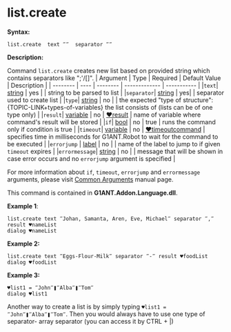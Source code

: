 # list.create

**Syntax:**

```G1ANT
list.create  text ‴‴  separator ‴‴
```

**Description:**

Command `list.create` creates new list based on provided string which contains separators like \";'/[]\".
| Argument | Type | Required | Default Value | Description |
| -------- | ---- | -------- | ------------- | ----------- |
|`text`| [string](https://github.com/G1ANT-Robot/G1ANT.Manual/blob/master/G1ANT-Language/Structures/string.md)  | yes |  | string to be parsed to list |
|`separator`| [string](https://github.com/G1ANT-Robot/G1ANT.Manual/blob/master/G1ANT-Language/Structures/string.md)  | yes|  | separator used to create list |
|`type`| [string](https://github.com/G1ANT-Robot/G1ANT.Manual/blob/master/G1ANT-Language/Structures/string.md)  | no |  | the expected "type of structure":{TOPIC-LINK+types-of-variables} the list consists of  (lists can be of one type only) |
|`result`| [variable](https://github.com/G1ANT-Robot/G1ANT.Manual/blob/master/G1ANT-Language/Special-Characters/variable.md)  | no | [♥result](https://github.com/G1ANT-Robot/G1ANT.Manual/blob/master/G1ANT-Language/Common-Arguments.md)  | name of variable where command's result will be stored |
|`if`| [bool](https://github.com/G1ANT-Robot/G1ANT.Manual/blob/master/G1ANT-Language/Structures/bool.md) | no | true | runs the command only if condition is true |
|`timeout`| [variable](https://github.com/G1ANT-Robot/G1ANT.Manual/blob/master/G1ANT-Language/Special-Characters/variable.md) | no | [♥timeoutcommand](https://github.com/G1ANT-Robot/G1ANT.Manual/blob/master/G1ANT-Language/Variables/Special-Variables.md)  | specifies time in milliseconds for G1ANT.Robot to wait for the command to be executed |
|`errorjump` | [label](https://github.com/G1ANT-Robot/G1ANT.Manual/blob/master/G1ANT-Language/Structures/label.md) | no | | name of the label to jump to if given `timeout` expires |
|`errormessage`| [string](https://github.com/G1ANT-Robot/G1ANT.Manual/blob/master/G1ANT-Language/Structures/string.md) | no |  | message that will be shown in case error occurs and no `errorjump` argument is specified |

For more information about `if`, `timeout`, `errorjump` and `errormessage` arguments, please visit [Common Arguments](https://github.com/G1ANT-Robot/G1ANT.Manual/blob/master/G1ANT-Language/Common-Arguments.md)  manual page.

This command is contained in **G1ANT.Addon.Language.dll**.

**Example 1**:

```G1ANT
list.create text ‴Johan, Samanta, Aren, Eve, Michael‴ separator ‴,‴ result ♥nameList
dialog ♥nameList
```

**Example 2:**

```G1ANT
list.create text ‴Eggs-Flour-Milk‴ separator ‴-‴ result ♥foodList
dialog ♥foodList
```

**Example 3:**

```G1ANT
♥list1 = ‴John‴❚‴Alba‴❚‴Tom‴
dialog ♥list1
```

Another way to create a list is  by simply typing `♥list1 = ‴John‴❚‴Alba‴❚‴Tom‴`.
Then you would always have to use one type of separator- array separator (you can access it by CTRL + |)
